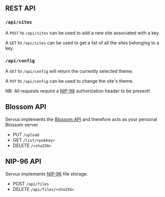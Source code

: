 ## REST API

### `/api/sites`

A `POST` to `/api/sites` can be used to add a new site associated with a key.

A `GET` to `/api/sites` can be used to get a list of all the sites belonging to a key.

### `/api/config`

A `GET` to `/api/config` will return the currently selected theme.

A `PUT` to `/api/config` can be used to change the site's theme.

NB: All requests require a [NIP-98](https://github.com/nostr-protocol/nips/blob/master/98.md) authorization header to be present!

## Blossom API

Servus implements the [Blossom API](https://github.com/hzrd149/blossom) and therefore acts as your personal Blossom server.

* PUT `/upload`
* GET `/list/<pubkey>`
* DELETE `/<sha256>`

## NIP-96 API

Servus implements [NIP-96](https://github.com/nostr-protocol/nips/blob/master/96.md) file storage.

* POST `/api/files`
* DELETE `/api/files/<sha256>`